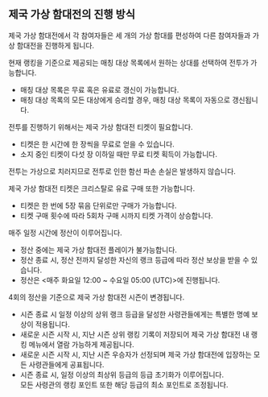 ## 제국 가상 함대전의 진행 방식

제국 가상 함대전에서 각 참여자들은 세 개의 가상 함대를 편성하여 다른 참여자들과 가상 함대전을 진행하게 됩니다.<br>

현재 랭킹을 기준으로 제공되는 매칭 대상 목록에서 원하는 상대를 선택하여 전투가 가능합니다.
 - 매칭 대상 목록은 무료 혹은 유료로 갱신이 가능합니다.
 - 매칭 대상 목록의 모든 대상에게 승리할 경우, 매칭 대상 목록이 자동으로 갱신됩니다.<br>

전투를 진행하기 위해서는 제국 가상 함대전 티켓이 필요합니다.
 - 티켓은 한 시간에 한 장씩을 무료로 얻을 수 있습니다.
 - 소지 중인 티켓이 다섯 장 이하일 때만 무료 티켓 획득이 가능합니다.<br>

전투는 가상으로 치러지므로 전투로 인한 함선 파손 손실은 발생하지 않습니다.<br>

제국 가상 함대전 티켓은 크리스탈로 유료 구매 또한 가능합니다.
 - 티켓은 한 번에 5장 묶음 단위로만 구매가 가능합니다.
 - 티켓 구매 횟수에 따라 5회차 구매 시까지 티켓 가격이 상승합니다.<br>

매주 일정 시간에 정산이 이루어집니다.
 - 정산 중에는 제국 가상 함대전 플레이가 불가능합니다.
 - 정산 종료 시, 정산 전까지 달성한 자신의 랭크 등급에 따라 정산 보상을 받을 수 있습니다.
 - 정산은 <매주 화요일 12:00 ~ 수요일 05:00 (UTC)>에 진행됩니다.<br>

4회의 정산을 기준으로 제국 가상 함대전 시즌이 변경됩니다.
 - 시즌 종료 시 일정 이상의 상위 랭크 등급을 달성한 사령관들에게는 특별한 명예 보상이 적용됩니다.
 - 새로운 시즌 시작 시, 지난 시즌 상위 랭킹 기록이 저장되어 제국 가상 함대전 내 랭킹 메뉴에서 열람 가능하게 제공됩니다.
 - 새로운 시즌 시작 시, 지난 시즌 우승자가 선정되며 제국 가상 함대전에 입장하는 모든 사령관들에게 공표됩니다.
 - 시즌 종료 시, 일정 이상의 최상위 등급의 등급 초기화가 이루어집니다.<br>
   모든 사령관의 랭킹 포인트 또한 해당 등급의 최소 포인트로 조정됩니다.<br>
